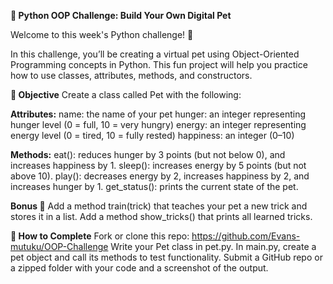**🐶 Python OOP Challenge: Build Your Own Digital Pet**

Welcome to this week's Python challenge! 🎉

In this challenge, you’ll be creating a virtual pet using Object-Oriented Programming concepts in Python. This fun project will help you practice how to use classes, attributes, methods, and constructors.



 
**🧠 Objective**
Create a class called Pet with the following:

**Attributes:**
name: the name of your pet
hunger: an integer representing hunger level (0 = full, 10 = very hungry)
energy: an integer representing energy level (0 = tired, 10 = fully rested)
happiness: an integer (0–10)


**Methods:**
eat(): reduces hunger by 3 points (but not below 0), and increases happiness by 1.
sleep(): increases energy by 5 points (but not above 10).
play(): decreases energy by 2, increases happiness by 2, and increases hunger by 1.
get_status(): prints the current state of the pet.




**Bonus 🎯**
Add a method train(trick) that teaches your pet a new trick and stores it in a list.
Add a method show_tricks() that prints all learned tricks.
 

 


**📝 How to Complete**
Fork or clone this repo: https://github.com/Evans-mutuku/OOP-Challenge
Write your Pet class in pet.py.
In main.py, create a pet object and call its methods to test functionality.
Submit a GitHub repo or a zipped folder with your code and a screenshot of the output.

